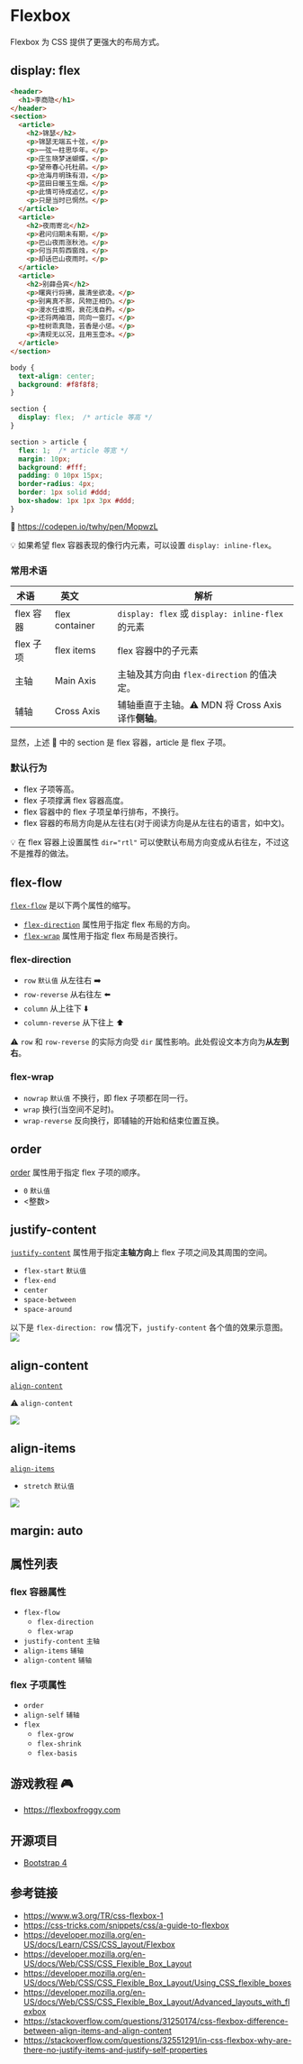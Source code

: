 # Flexbox

Flexbox 为 CSS 提供了更强大的布局方式。

## display: flex
```html
<header>
  <h1>李商隐</h1>
</header>
<section>
  <article>
    <h2>锦瑟</h2>
    <p>锦瑟无端五十弦，</p>
    <p>一弦一柱思华年。</p>
    <p>庄生晓梦迷蝴蝶，</p>
    <p>望帝春心托杜鹃。</p>
    <p>沧海月明珠有泪，</p>
    <p>蓝田日暖玉生烟。</p>
    <p>此情可待成追忆，</p>
    <p>只是当时已惘然。</p>
  </article>
  <article>
    <h2>夜雨寄北</h2>
    <p>君问归期未有期，</p>
    <p>巴山夜雨涨秋池。</p>
    <p>何当共剪西窗烛，</p>
    <p>却话巴山夜雨时。</p>
  </article>
  <article>
    <h2>别薛喦宾</h2>
    <p>曙爽行将拂，晨清坐欲凌。</p>
    <p>别离真不那，风物正相仍。</p>
    <p>漫水任谁照，衰花浅自矜。</p>
    <p>还将两袖泪，同向一窗灯。</p>
    <p>桂树乖真隐，芸香是小惩。</p>
    <p>清规无以况，且用玉壶冰。</p>
  </article>
</section>
```
```css
body {
  text-align: center;
  background: #f8f8f8;
}

section {
  display: flex;  /* article 等高 */
}

section > article {
  flex: 1;  /* article 等宽 */
  margin: 10px;
  background: #fff;
  padding: 0 10px 15px;
  border-radius: 4px;
  border: 1px solid #ddd;
  box-shadow: 1px 1px 3px #ddd;
}
```
🚀 https://codepen.io/twhy/pen/MopwzL

💡 如果希望 flex 容器表现的像行内元素，可以设置 `display: inline-flex`。

### 常用术语
| 术语      | 英文            | 解析                                              |
|----------|-----------------|--------------------------------------------------|
| flex 容器 |  flex container | `display: flex` 或 `display: inline-flex` 的元素  |
| flex 子项 |  flex items     | flex 容器中的子元素                                |
| 主轴      |  Main Axis      | 主轴及其方向由 `flex-direction` 的值决定。           |
| 辅轴      |  Cross Axis     | 辅轴垂直于主轴。⚠️ MDN 将 Cross Axis 译作**侧轴**。   |

显然，上述 🌰 中的 section 是 flex 容器，article 是 flex 子项。

### 默认行为
* flex 子项等高。
* flex 子项撑满 flex 容器高度。
* flex 容器中的 flex 子项呈单行排布，不换行。
* flex 容器的布局方向是从左往右(对于阅读方向是从左往右的语言，如中文)。

💡 在 flex 容器上设置属性 `dir="rtl"` 可以使默认布局方向变成从右往左，不过这不是推荐的做法。

## flex-flow
[`flex-flow`](https://developer.mozilla.org/en-US/docs/Web/CSS/flex-flow) 是以下两个属性的缩写。
* [`flex-direction`](https://developer.mozilla.org/en-US/docs/Web/CSS/flex-direction) 属性用于指定 flex 布局的方向。
* [`flex-wrap`](https://developer.mozilla.org/en-US/docs/Web/CSS/flex-wrap) 属性用于指定 flex 布局是否换行。

### flex-direction
* `row` `默认值` 从左往右 ➡️
* `row-reverse` 从右往左 ⬅️
* `column` 从上往下 ⬇️
* `column-reverse` 从下往上 ⬆️

⚠️ `row` 和 `row-reverse` 的实际方向受 `dir` 属性影响。此处假设文本方向为**从左到右**。

### flex-wrap
* `nowrap` `默认值` 不换行，即 flex 子项都在同一行。
* `wrap` 换行(当空间不足时)。
* `wrap-reverse` 反向换行，即辅轴的开始和结束位置互换。

## order
[order](https://developer.mozilla.org/en-US/docs/Web/CSS/order) 属性用于指定 flex 子项的顺序。
* `0` `默认值`
* <整数>

## justify-content
[`justify-content`](https://developer.mozilla.org/en-US/docs/Web/CSS/justify-content) 属性用于指定**主轴方向**上 flex 子项之间及其周围的空间。
* `flex-start` `默认值`
* `flex-end`
* `center`
* `space-between`
* `space-around`

以下是 `flex-direction: row` 情况下，`justify-content` 各个值的效果示意图。  
![](https://css-tricks.com/wp-content/uploads/2013/04/justify-content.svg)

## align-content
[`align-content`](https://developer.mozilla.org/en-US/docs/Web/CSS/align-content)

⚠️ `align-content`

![](https://css-tricks.com/wp-content/uploads/2013/04/align-content.svg)

## align-items
[`align-items`](https://developer.mozilla.org/en-US/docs/Web/CSS/align-items)
* `stretch` `默认值`

![](https://css-tricks.com/wp-content/uploads/2014/05/align-items.svg)

## margin: auto

## 属性列表
### flex 容器属性
* `flex-flow`
  * `flex-direction`
  * `flex-wrap`
* `justify-content` `主轴`
* `align-items` `辅轴`
* `align-content` `辅轴`

### flex 子项属性
* `order`
* `align-self` `辅轴`
* `flex`
  * `flex-grow`
  * `flex-shrink`
  * `flex-basis`

## 游戏教程 🎮
* https://flexboxfroggy.com

## 开源项目
* [Bootstrap 4](http://getbootstrap.com)

## 参考链接
* https://www.w3.org/TR/css-flexbox-1
* https://css-tricks.com/snippets/css/a-guide-to-flexbox
* https://developer.mozilla.org/en-US/docs/Learn/CSS/CSS_layout/Flexbox
* https://developer.mozilla.org/en-US/docs/Web/CSS/CSS_Flexible_Box_Layout
* https://developer.mozilla.org/en-US/docs/Web/CSS/CSS_Flexible_Box_Layout/Using_CSS_flexible_boxes
* https://developer.mozilla.org/en-US/docs/Web/CSS/CSS_Flexible_Box_Layout/Advanced_layouts_with_flexbox
* https://stackoverflow.com/questions/31250174/css-flexbox-difference-between-align-items-and-align-content
* https://stackoverflow.com/questions/32551291/in-css-flexbox-why-are-there-no-justify-items-and-justify-self-properties
